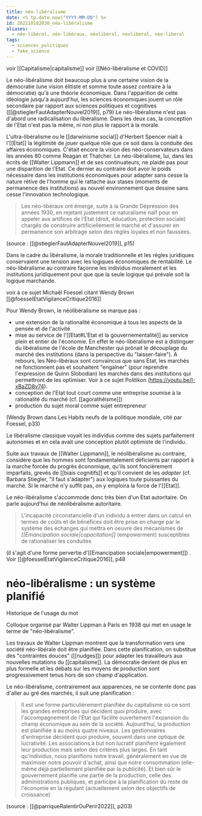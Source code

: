 ```yaml
---
title: néo-libéralisme
date: <% tp.date.now("YYYY-MM-DD") %>
id: 202210182030_néo-libéralisme
aliases:
  - néo-libéral, néo-libéraux, néolibéral, neoliberal, neo-liberal
tags:
  - sciences_politiques
  - fake_science
---
```


voir [[Capitalisme|capitalisme]]
voir [[Néo-libéralisme et COVID]]

Le néo-libéralisme doit beaucoup plus à une certaine vision de la démocratie (une vision élitiste et somme toute assez contraire à la démocratie) qu'à une théorie économique. Dans l'apparition de cette idéologie jusqu'à aujourd'hui, les sciences économiques jouent un rôle secondaire par rapport aux sciences politiques et cognitives ([[@stieglerFautAdapterNouvel2019]], p79)
Le néo-libéralisme n'est pas d'abord une radicalisation du libéralisme. Dans les deux cas, la conception de l'Etat n'est pas la même, ni non plus le rapport à la morale. 

L'ultra-libéralisme ou le [[darwinisme social]] d'Herbert Spencer niait à l'[[Etat]] la légitimité de jouer quelque rôle que ce soit dans la conduite des affaires économiques. C'était encore la vision des néo-conservateurs dans les années 80 comme Reagan et Thatcher. Le néo-libéralisme, lui, dans les écrits de [[Walter Lippmann]] et de ses continuateurs, ne plaide pas pour une disparition de l'Etat. Ce dernier au contraire doit avoir le poids nécessaire dans les institutions économiques pour adapter sans cesse la nature rétive de l'homme qui le rattache aux stases (moments de permanence des institutions) au nouvel environnement que dessine sans cesse l'innovation technologique. 

> Les néo-libéraux ont émergé, suite à la Grande Dépression des années 1930, en rejetant justement ce naturalisme naïf pour en appeler aux artifices de l'Etat (droit, éducation, protection sociale) chargés de construire artificiellement le marché et d'assurer en permanence son arbitrage selon des règles loyales et non faussées. 

(source : [[@stieglerFautAdapterNouvel2019]], p15)

Dans le cadre du libéralisme, la morale traditionnelle et les règles juridiques conservaient une tension avec les logiques économiques de rentabilité. Le néo-libéralisme au contraire façonne les individus moralement et les institutions juridiquement pour que que la seule logique qui prévale soit la logique marchande. 

voir à ce sujet Michaël Foessel citant Wendy Brown [[@foesselEtatVigilanceCritique2016]]

Pour Wendy Brown, le néolibéralisme se marque pas : 

- une extension de la rationalité économique à tous les aspects de la pensée et de l'activité
- mise au service de l'[[Etat#L'Etat et la gouvernementalité]] au service plein et entier de l'économie. En effet le néo-libéralisme est à distinguer du libéralisme de l'école de Manchester qui prônait le découplage du marché des institutions (dans la perspective du "laisser-faire"). A rebours, les Néo-libéraux sont convaincus que sans Etat, les marchés ne fonctionnent pas et souhaitent "engaîner" (pour reprendre l'expression de Quinn Slobodian) les marchés dans des institutions qui permettront de les optimiser. Voir à ce sujet Politikon (https://youtu.be/I-xBaZD8v74). 
- conception de l'Etat tout court comme une entreprise soumise à la rationalité du marché (cf. [[agorathéisme]])
- production du sujet moral comme sujet entrepreneur

(Wendy Brown dans Les Habits neufs de la politique mondiale, cité par Foessel, p33)

Le libéralisme classique voyait les individus comme des sujets parfaitement autonomes et en cela avait une conception plutôt optimiste de l'individu. 

Suite aux travaux de [[Walter Lippmann]], le néolibéralisme au contraire, considère que les hommes sont fondamentalement déficients par rapport à la marche forcée du progrès économique, qu'ils sont foncièrement imparfaits, grevés de [[biais cognitifs]] et qu'il convient de les *adapter* (cf. Barbara Stiegler, "il faut s'adapter") aux logiques toute puissantes du marché. Si le marché n'y suffit pas, on y emploira la force de l'[[Etat]].

Le néo-libéralisme s'accommode donc très bien d'un Etat autoritaire. On parle aujourd'hui de néolibéralisme autoritaire. 

> L'incapacité circonstancielle d'un individu à entrer dans un calcul en termes de coûts et de bénéfices doit être prise en charge par le système des échanges qui mettra en oeuvre des mécanismes de *[[Emancipation sociale|capacitation]]* (empowerment) susceptibles de rationaliser les conduites

(il s'agit d'une forme pervertie d'[[Emancipation sociale|empowerment]]) . Voir [[@foesselEtatVigilanceCritique2016]], p48

# néo-libéralisme : un système planifié

Historique de l'usage du mot

Colloque organisé par Walter Lippman à Paris en 1938 qui met en usage le terme de "néo-libéralisme".

Les travaux de Walter Lippman montrent que la transformation vers une société néo-libérale doit être planifiée. Dans cette planification, on substitue des "contraintes douces" ([[nudges]]) pour adapter les travailleurs aux nouvelles mutations du [[capitalisme]]. La démocratie devient de plus en plus formelle et les débats sur les moyens de production sont progressivement tenus hors de son champ d'application. 

Le néo-libéralisme, contrairement aux apparences, ne se contente donc pas d'aller au gré des marchés, il suit une planification : 

>Il est une forme particulièrement planifiée du capitalisme où ce sont les grandes entreprises qui décident quoi produire, avec l'accompagnement de l'Etat qui facilite ouvertement l'expansion du champ économique au sein de la société. Aujourd'hui, la production est planifiée à au moins quatre niveaux. Les gestionnaires d'entreprise décident quoi produire, souvent dans une optique de lucrativité. Les associations à but non lucratif planifient également leur production mais selon des critères plus larges. En tant qu'individus, nous planifions notre travail, généralement en vue de maximiser notre pouvoir d'achat, ainsi que notre consommation (elle-même déjà partiellement planifiée par la publicité). Et bien sûr le gouvernement planifie une partie de la production, celle des administrations publiques, et participe à la planification du reste de l'économie en la régulant (actuellement selon des objectifs de croissance)

(source : [[@parriqueRalentirOuPerir2022]], p203)




